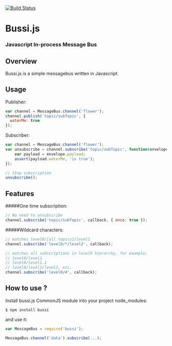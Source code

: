 [![Build Status](https://travis-ci.org/fiolkaf/bussi.svg?branch=master)](https://travis-ci.org/fiolkaf/bussi)

# Bussi.js

### Javascript In-process Message Bus

## Overview

Bussi.js is a simple messagebus written in Javascript.

## Usage

Publisher:
```javascript
var channel = MessageBus.channel('flower');
channel.publish('topic/subTopic', {
  waterMe: true
});
```

Subscriber:
```javascript
var channel = MessageBus.channel('flower');
var unsubscribe = channel.subscribe('topic/subTopic', function(envelope) {
    var payload = envelope.payload;
    assert(payload.waterMe, 'is true');
});

// Stop subscription
unsubscribe();
```

## Features

#####One time subscription:

```javascript
// No need to unsubscribe
channel.subscribe('topic/subTopic', callback, { once: true });
```

#####Wildcard characters:
```javascript
// matches level0/[all topics]/level2
channel.subscribe('level0/*/level2', callback);

// matches all subscriptions in level0 hierarchy, for example:
// level0/level1
// level0/level1.1
// level0/level1/level2, etc.
channel.subscribe('level0/#', callback);
```

## How to use ?

Install bussi.js CommonJS module into your project node_modules:
```
$ npm install bussi
```
and use it:

```javascript
var MessageBus = require('bussi');

MessageBus.channel('data').subscribe(...);
```
